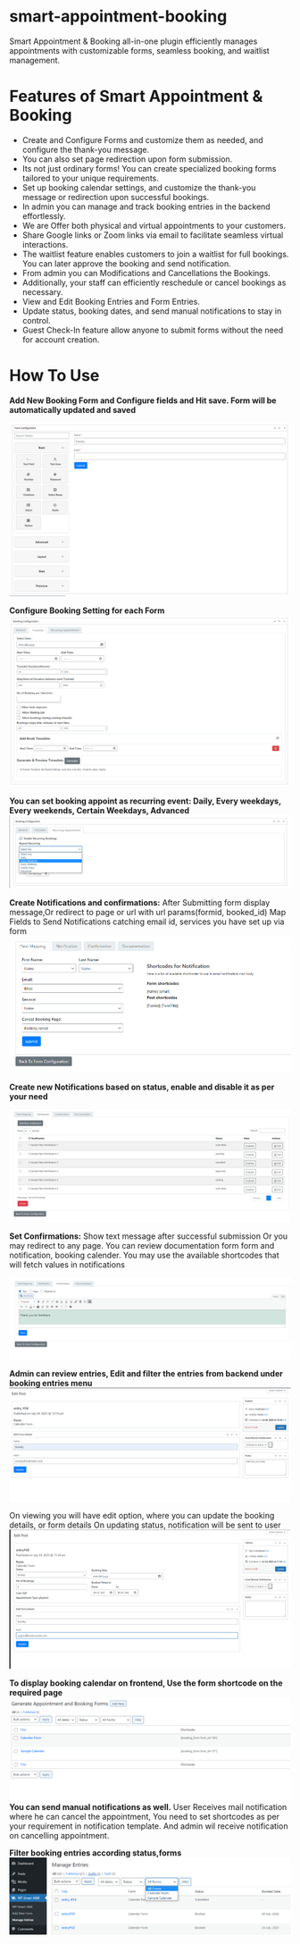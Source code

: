 # smart-appointment-booking
Smart Appointment & Booking all-in-one plugin efficiently manages appointments with customizable forms, seamless booking, and waitlist management.

# Features of Smart Appointment & Booking 

* Create and Configure Forms and customize them as needed, and configure the thank-you message.
* You can also set page redirection upon form submission.
* Its not just ordinary forms! You can create specialized booking forms tailored to your unique requirements. 
* Set up booking calendar settings, and customize the thank-you message or redirection upon successful bookings. 
* In admin you can manage and track booking entries in the backend effortlessly.
* We are Offer both physical and virtual appointments to your customers. 
* Share Google links or Zoom links via email to facilitate seamless virtual interactions.
* The waitlist feature enables customers to join a waitlist for full bookings. You can later approve the booking and send notification.
* From admin you can Modifications and Cancellations the Bookings.
* Additionally, your staff can efficiently reschedule or cancel bookings as necessary.
* View and Edit Booking Entries and Form Entries.
* Update status, booking dates, and send manual notifications to stay in control.
* Guest Check-In feature allow anyone to submit forms without the need for account creation.

# How To Use

**Add New Booking Form and Configure fields and Hit save. Form will be automatically updated and  saved**

![Screenshot](resource/img/Screenshot_1.png)

**Configure Booking Setting for each Form**
![Screenshot](resource/img/Screenshot_2.png)

**You can set booking appoint as recurring event: Daily, Every  weekdays, Every weekends, Certain Weekdays, Advanced**
![Screenshot](resource/img/Screenshot_3.png)

**Create Notifications and confirmations:** After Submitting form display message,Or redirect to page or url with url params(formid, booked_id)
Map Fields to Send Notifications catching email id, services you have set up via form
![Screenshot](resource/img/Screenshot_4.png)

**Create new Notifications based on status, enable and disable it as per your need**

![Screenshot](resource/img/Screenshot_5.png)

**Set Confirmations:** Show text message after successful submission Or you may redirect to any page.
You can review documentation form form and notification, booking calender. You may use the available shortcodes that will fetch values in notifications

![Screenshot](resource/img/Screenshot_6.png)

**Admin can review entries, Edit and filter the entries from backend under booking entries menu**
![Screenshot](resource/img/Screenshot_7.png)

On viewing you will have edit option, where you can update the booking details, or form details
On updating status, notification will be sent to user
![Screenshot](resource/img/Screenshot_8.png)

**To display booking calendar on frontend, Use the form shortcode on the required page**
![Screenshot](resource/img/Screenshot_9.png)
**You can send manual notifications as well.**
User Receives mail notification where he can cancel the appointment, You need to set shortcodes as per your requirement in notification template.
And admin wil receive notification on cancelling appointment.

**Filter booking entries according status,forms**
![Screenshot](resource/img/Screenshot_10.png)



<!-- Security scan triggered at 2025-09-28 15:22:17 -->